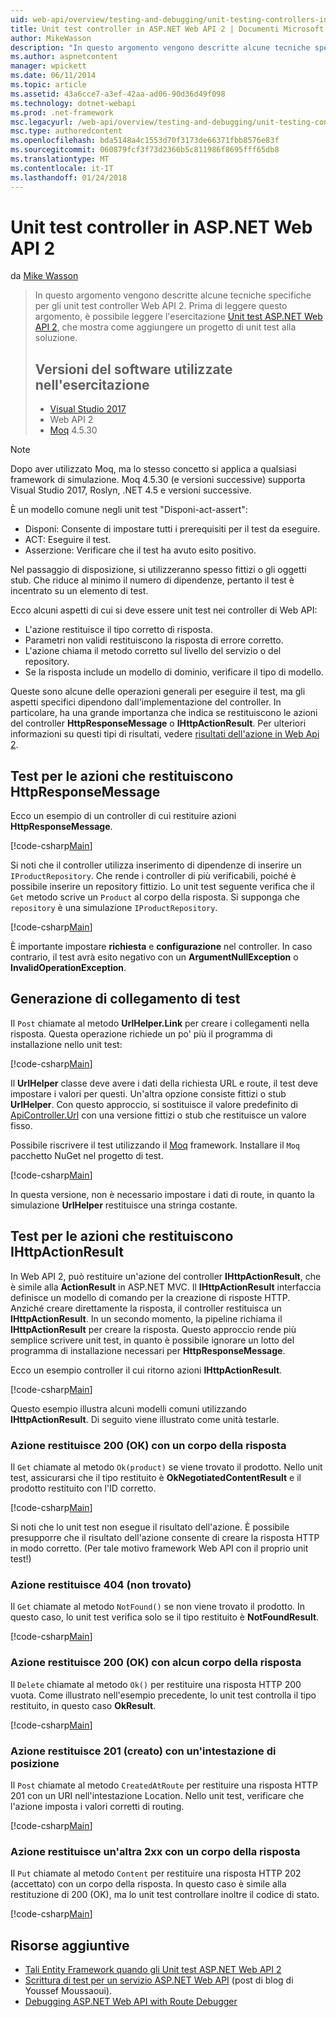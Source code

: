 ```yaml
---
uid: web-api/overview/testing-and-debugging/unit-testing-controllers-in-web-api
title: Unit test controller in ASP.NET Web API 2 | Documenti Microsoft
author: MikeWasson
description: "In questo argomento vengono descritte alcune tecniche specifiche per gli unit test controller Web API 2. Prima di leggere questo argomento, è consigliabile leggere l'esercitazione unità..."
ms.author: aspnetcontent
manager: wpickett
ms.date: 06/11/2014
ms.topic: article
ms.assetid: 43a6cce7-a3ef-42aa-ad06-90d36d49f098
ms.technology: dotnet-webapi
ms.prod: .net-framework
msc.legacyurl: /web-api/overview/testing-and-debugging/unit-testing-controllers-in-web-api
msc.type: authoredcontent
ms.openlocfilehash: bda5148a4c1553d70f3173de66371fbb8576e83f
ms.sourcegitcommit: 060879fcf3f73d2366b5c811986f8695fff65db8
ms.translationtype: MT
ms.contentlocale: it-IT
ms.lasthandoff: 01/24/2018
---
```

<a name="unit-testing-controllers-in-aspnet-web-api-2"></a>Unit test controller in ASP.NET Web API 2
====================
da [Mike Wasson](https://github.com/MikeWasson)

> In questo argomento vengono descritte alcune tecniche specifiche per gli unit test controller Web API 2. Prima di leggere questo argomento, è possibile leggere l'esercitazione [Unit test ASP.NET Web API 2](unit-testing-with-aspnet-web-api.md), che mostra come aggiungere un progetto di unit test alla soluzione.
> 
> ## <a name="software-versions-used-in-the-tutorial"></a>Versioni del software utilizzate nell'esercitazione
> 
> - [Visual Studio 2017](https://www.visualstudio.com/vs/)
> - Web API 2
> - [Moq](https://github.com/Moq) 4.5.30

> [!NOTE]
> Dopo aver utilizzato Moq, ma lo stesso concetto si applica a qualsiasi framework di simulazione. Moq 4.5.30 (e versioni successive) supporta Visual Studio 2017, Roslyn, .NET 4.5 e versioni successive.

È un modello comune negli unit test &quot;Disponi-act-assert&quot;:

- Disponi: Consente di impostare tutti i prerequisiti per il test da eseguire.
- ACT: Eseguire il test.
- Asserzione: Verificare che il test ha avuto esito positivo.

Nel passaggio di disposizione, si utilizzeranno spesso fittizi o gli oggetti stub. Che riduce al minimo il numero di dipendenze, pertanto il test è incentrato su un elemento di test.

Ecco alcuni aspetti di cui si deve essere unit test nei controller di Web API:

- L'azione restituisce il tipo corretto di risposta.
- Parametri non validi restituiscono la risposta di errore corretto.
- L'azione chiama il metodo corretto sul livello del servizio o del repository.
- Se la risposta include un modello di dominio, verificare il tipo di modello.

Queste sono alcune delle operazioni generali per eseguire il test, ma gli aspetti specifici dipendono dall'implementazione del controller. In particolare, ha una grande importanza che indica se restituiscono le azioni del controller **HttpResponseMessage** o **IHttpActionResult**. Per ulteriori informazioni su questi tipi di risultati, vedere [risultati dell'azione in Web Api 2](../getting-started-with-aspnet-web-api/action-results.md).

## <a name="testing-actions-that-return-httpresponsemessage"></a>Test per le azioni che restituiscono HttpResponseMessage

Ecco un esempio di un controller di cui restituire azioni **HttpResponseMessage**.

[!code-csharp[Main](unit-testing-controllers-in-web-api/samples/sample1.cs)]

Si noti che il controller utilizza inserimento di dipendenze di inserire un `IProductRepository`. Che rende i controller di più verificabili, poiché è possibile inserire un repository fittizio. Lo unit test seguente verifica che il `Get` metodo scrive un `Product` al corpo della risposta. Si supponga che `repository` è una simulazione `IProductRepository`.

[!code-csharp[Main](unit-testing-controllers-in-web-api/samples/sample2.cs)]

È importante impostare **richiesta** e **configurazione** nel controller. In caso contrario, il test avrà esito negativo con un **ArgumentNullException** o **InvalidOperationException**.

## <a name="testing-link-generation"></a>Generazione di collegamento di test

Il `Post` chiamate al metodo **UrlHelper.Link** per creare i collegamenti nella risposta. Questa operazione richiede un po' più il programma di installazione nello unit test:

[!code-csharp[Main](unit-testing-controllers-in-web-api/samples/sample3.cs)]

Il **UrlHelper** classe deve avere i dati della richiesta URL e route, il test deve impostare i valori per questi. Un'altra opzione consiste fittizi o stub **UrlHelper**. Con questo approccio, si sostituisce il valore predefinito di [ApiController.Url](https://msdn.microsoft.com/library/system.web.http.apicontroller.url.aspx) con una versione fittizi o stub che restituisce un valore fisso.

Possibile riscrivere il test utilizzando il [Moq](https://github.com/Moq) framework. Installare il `Moq` pacchetto NuGet nel progetto di test.

[!code-csharp[Main](unit-testing-controllers-in-web-api/samples/sample4.cs)]

In questa versione, non è necessario impostare i dati di route, in quanto la simulazione **UrlHelper** restituisce una stringa costante.


## <a name="testing-actions-that-return-ihttpactionresult"></a>Test per le azioni che restituiscono IHttpActionResult

In Web API 2, può restituire un'azione del controller **IHttpActionResult**, che è simile alla **ActionResult** in ASP.NET MVC. Il **IHttpActionResult** interfaccia definisce un modello di comando per la creazione di risposte HTTP. Anziché creare direttamente la risposta, il controller restituisca un **IHttpActionResult**. In un secondo momento, la pipeline richiama il **IHttpActionResult** per creare la risposta. Questo approccio rende più semplice scrivere unit test, in quanto è possibile ignorare un lotto del programma di installazione necessari per **HttpResponseMessage**.

Ecco un esempio controller il cui ritorno azioni **IHttpActionResult**.

[!code-csharp[Main](unit-testing-controllers-in-web-api/samples/sample5.cs)]

Questo esempio illustra alcuni modelli comuni utilizzando **IHttpActionResult**. Di seguito viene illustrato come unità testarle.

### <a name="action-returns-200-ok-with-a-response-body"></a>Azione restituisce 200 (OK) con un corpo della risposta

Il `Get` chiamate al metodo `Ok(product)` se viene trovato il prodotto. Nello unit test, assicurarsi che il tipo restituito è **OkNegotiatedContentResult** e il prodotto restituito con l'ID corretto.

[!code-csharp[Main](unit-testing-controllers-in-web-api/samples/sample6.cs)]

Si noti che lo unit test non esegue il risultato dell'azione. È possibile presupporre che il risultato dell'azione consente di creare la risposta HTTP in modo corretto. (Per tale motivo framework Web API con il proprio unit test!)

### <a name="action-returns-404-not-found"></a>Azione restituisce 404 (non trovato)

Il `Get` chiamate al metodo `NotFound()` se non viene trovato il prodotto. In questo caso, lo unit test verifica solo se il tipo restituito è **NotFoundResult**.

[!code-csharp[Main](unit-testing-controllers-in-web-api/samples/sample7.cs)]

### <a name="action-returns-200-ok-with-no-response-body"></a>Azione restituisce 200 (OK) con alcun corpo della risposta

Il `Delete` chiamate al metodo `Ok()` per restituire una risposta HTTP 200 vuota. Come illustrato nell'esempio precedente, lo unit test controlla il tipo restituito, in questo caso **OkResult**.

[!code-csharp[Main](unit-testing-controllers-in-web-api/samples/sample8.cs)]

### <a name="action-returns-201-created-with-a-location-header"></a>Azione restituisce 201 (creato) con un'intestazione di posizione

Il `Post` chiamate al metodo `CreatedAtRoute` per restituire una risposta HTTP 201 con un URI nell'intestazione Location. Nello unit test, verificare che l'azione imposta i valori corretti di routing.

[!code-csharp[Main](unit-testing-controllers-in-web-api/samples/sample9.cs)]

### <a name="action-returns-another-2xx-with-a-response-body"></a>Azione restituisce un'altra 2xx con un corpo della risposta

Il `Put` chiamate al metodo `Content` per restituire una risposta HTTP 202 (accettato) con un corpo della risposta. In questo caso è simile alla restituzione di 200 (OK), ma lo unit test controllare inoltre il codice di stato.

[!code-csharp[Main](unit-testing-controllers-in-web-api/samples/sample10.cs)]

## <a name="additional-resources"></a>Risorse aggiuntive

- [Tali Entity Framework quando gli Unit test ASP.NET Web API 2](mocking-entity-framework-when-unit-testing-aspnet-web-api-2.md)
- [Scrittura di test per un servizio ASP.NET Web API](https://blogs.msdn.com/b/youssefm/archive/2013/01/28/writing-tests-for-an-asp-net-webapi-service.aspx) (post di blog di Youssef Moussaoui).
- [Debugging ASP.NET Web API with Route Debugger](https://blogs.msdn.com/b/webdev/archive/2013/04/04/debugging-asp-net-web-api-with-route-debugger.aspx)
